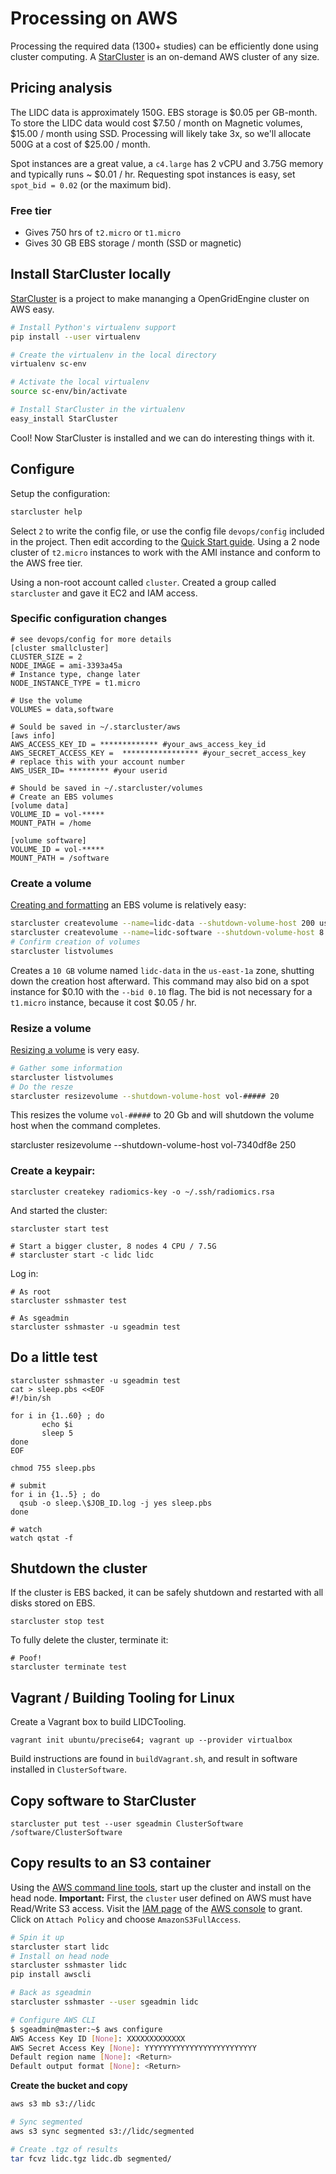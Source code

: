 # Processing on AWS

Processing the required data (1300+ studies) can be efficiently done using cluster computing.  A [StarCluster](http://star.mit.edu/cluster/docs/latest/index.html) is an on-demand AWS cluster of any size.

## Pricing analysis

The LIDC data is approximately 150G.  EBS storage is $0.05 per GB-month.  To store the LIDC data would cost $7.50 / month on Magnetic volumes, $15.00 / month using SSD.  Processing will likely take 3x, so we'll allocate 500G at a cost of $25.00 / month.

Spot instances are a great value, a `c4.large` has 2 vCPU and 3.75G memory and typically runs ~ $0.01 / hr.  Requesting spot instances is easy, set `spot_bid = 0.02` (or the maximum bid).

### Free tier

- Gives 750 hrs of `t2.micro` or `t1.micro`
- Gives 30 GB EBS storage / month (SSD or magnetic)

## Install StarCluster locally

[StarCluster](http://star.mit.edu/cluster/docs/latest/index.html) is a project to make mananging a OpenGridEngine cluster on AWS easy.

```bash
# Install Python's virtualenv support
pip install --user virtualenv

# Create the virtualenv in the local directory
virtualenv sc-env

# Activate the local virtualenv
source sc-env/bin/activate

# Install StarCluster in the virtualenv
easy_install StarCluster
```

Cool! Now StarCluster is installed and we can do interesting things with it.

## Configure

Setup the configuration:

```bash
starcluster help
```

Select `2` to write the config file, or use the config file `devops/config` included in the project.  Then edit according to the [Quick Start guide](http://star.mit.edu/cluster/docs/latest/quickstart.html).  Using a 2 node cluster of `t2.micro` instances to work with the AMI instance and conform to the AWS free tier.

Using a non-root account called `cluster`.  Created a group called `starcluster` and gave it EC2 and IAM access.

### Specific configuration changes

```
# see devops/config for more details
[cluster smallcluster]
CLUSTER_SIZE = 2
NODE_IMAGE = ami-3393a45a
# Instance type, change later
NODE_INSTANCE_TYPE = t1.micro

# Use the volume
VOLUMES = data,software
```

```
# Sould be saved in ~/.starcluster/aws
[aws info]
AWS_ACCESS_KEY_ID = ************* #your_aws_access_key_id
AWS_SECRET_ACCESS_KEY =  ***************** #your_secret_access_key
# replace this with your account number
AWS_USER_ID= ********* #your userid
```

```
# Should be saved in ~/.starcluster/volumes
# Create an EBS volumes
[volume data]
VOLUME_ID = vol-*****
MOUNT_PATH = /home

[volume software]
VOLUME_ID = vol-*****
MOUNT_PATH = /software
```

### Create a volume

[Creating and formatting](http://star.mit.edu/cluster/docs/latest/manual/volumes.html) an EBS volume is relatively easy:

```bash
starcluster createvolume --name=lidc-data --shutdown-volume-host 200 us-east-1a
starcluster createvolume --name=lidc-software --shutdown-volume-host 8 us-east-1a
# Confirm creation of volumes
starcluster listvolumes
```

Creates a `10 GB` volume named `lidc-data` in the `us-east-1a` zone, shutting down the creation host afterward.  This command may also bid on a spot instance for $0.10 with the `--bid 0.10` flag.  The bid is not necessary for a `t1.micro` instance, because it cost $0.05 / hr.

### Resize a volume

[Resizing a volume](http://star.mit.edu/cluster/docs/latest/manual/volumes.html#resizing-volumes) is very easy.

```bash
# Gather some information
starcluster listvolumes
# Do the resze
starcluster resizevolume --shutdown-volume-host vol-##### 20
```

This resizes the volume `vol-#####` to 20 Gb and will shutdown the volume host when the command completes.

starcluster resizevolume --shutdown-volume-host vol-7340df8e 250


### Create a keypair:

```
starcluster createkey radiomics-key -o ~/.ssh/radiomics.rsa
```

And started the cluster:

```
starcluster start test

# Start a bigger cluster, 8 nodes 4 CPU / 7.5G 
# starcluster start -c lidc lidc

```

Log in:

```
# As root
starcluster sshmaster test

# As sgeadmin
starcluster sshmaster -u sgeadmin test
```

## Do a little test

```
starcluster sshmaster -u sgeadmin test
cat > sleep.pbs <<EOF
#!/bin/sh
 
for i in {1..60} ; do
       echo $i
       sleep 5
done
EOF

chmod 755 sleep.pbs

# submit
for i in {1..5} ; do
  qsub -o sleep.\$JOB_ID.log -j yes sleep.pbs
done

# watch
watch qstat -f

```

## Shutdown the cluster

If the cluster is EBS backed, it can be safely shutdown and restarted with all disks stored on EBS.

```
starcluster stop test
```

To fully delete the cluster, terminate it:

```
# Poof!
starcluster terminate test
```

## Vagrant / Building Tooling for Linux

Create a Vagrant box to build LIDCTooling.

```
vagrant init ubuntu/precise64; vagrant up --provider virtualbox
```

Build instructions are found in `buildVagrant.sh`, and result in software installed in `ClusterSoftware`.

## Copy software to StarCluster

```
starcluster put test --user sgeadmin ClusterSoftware /software/ClusterSoftware
```


## Copy results to an S3 container

Using the [AWS command line tools](https://aws.amazon.com/cli/), start up the cluster and install on the head node.  **Important:** First, the `cluster` user defined on AWS must have Read/Write S3 access.  Visit the [IAM page](https://console.aws.amazon.com/iam/home?region=us-east-1#users/cluster) of the [AWS console](https://console.aws.amazon.com) to grant.  Click on `Attach Policy` and choose `AmazonS3FullAccess`.

```bash
# Spin it up
starcluster start lidc
# Install on head node
starcluster sshmaster lidc
pip install awscli

# Back as sgeadmin
starcluster sshmaster --user sgeadmin lidc

# Configure AWS CLI
$ sgeadmin@master:~$ aws configure
AWS Access Key ID [None]: XXXXXXXXXXXXX
AWS Secret Access Key [None]: YYYYYYYYYYYYYYYYYYYYYYYYY
Default region name [None]: <Return>
Default output format [None]: <Return>
```

**Create the bucket and copy**
```bash
aws s3 mb s3://lidc

# Sync segmented
aws s3 sync segmented s3://lidc/segmented

# Create .tgz of results
tar fcvz lidc.tgz lidc.db segmented/
```


